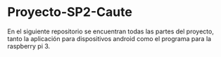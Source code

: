 # Proyecto-SP2-Caute
 En el siguiente repositorio se encuentran todas las partes del proyecto, tanto la aplicación para dispositivos android como el programa
 para la raspberry pi 3.
